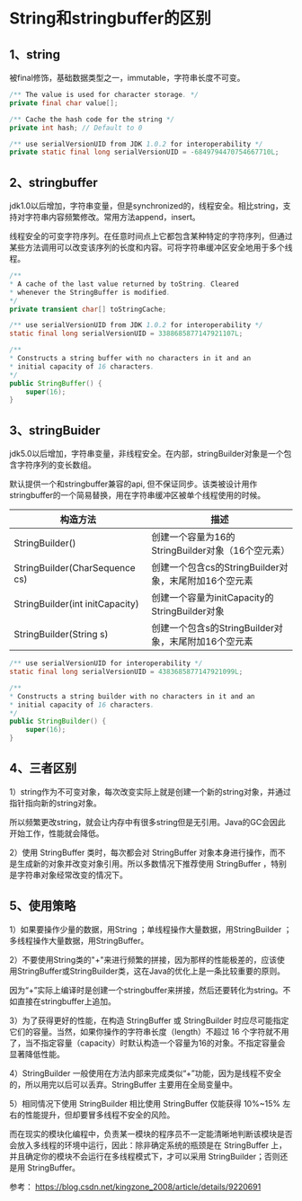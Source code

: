 # String和stringbuffer的区别

## 1、string

被final修饰，基础数据类型之一，immutable，字符串长度不可变。

```java
/** The value is used for character storage. */
private final char value[];

/** Cache the hash code for the string */
private int hash; // Default to 0

/** use serialVersionUID from JDK 1.0.2 for interoperability */
private static final long serialVersionUID = -6849794470754667710L;
```



## 2、stringbuffer

jdk1.0以后增加，字符串变量，但是synchronized的，线程安全。相比string，支持对字符串内容频繁修改。常用方法append，insert。

线程安全的可变字符序列。在任意时间点上它都包含某种特定的字符序列，但通过某些方法调用可以改变该序列的长度和内容。可将字符串缓冲区安全地用于多个线程。

```java
/**
* A cache of the last value returned by toString. Cleared
* whenever the StringBuffer is modified.
*/
private transient char[] toStringCache;

/** use serialVersionUID from JDK 1.0.2 for interoperability */
static final long serialVersionUID = 3388685877147921107L;

/**
* Constructs a string buffer with no characters in it and an
* initial capacity of 16 characters.
*/
public StringBuffer() {
    super(16);
}
```



## 3、stringBuider

jdk5.0以后增加，字符串变量，非线程安全。在内部，stringBuilder对象是一个包含字符序列的变长数组。

默认提供一个和stringbuffer兼容的api, 但不保证同步。该类被设计用作stringbuffer的一个简易替换，用在字符串缓冲区被单个线程使用的时候。

| 构造方法                        | 描述                                                  |
| ------------------------------- | ----------------------------------------------------- |
| StringBuilder()                 | 创建一个容量为16的StringBuilder对象（16个空元素）     |
| StringBuilder(CharSequence cs)  | 创建一个包含cs的StringBuilder对象，末尾附加16个空元素 |
| StringBuilder(int initCapacity) | 创建一个容量为initCapacity的StringBuilder对象         |
| StringBuilder(String s)         | 创建一个包含s的StringBuilder对象，末尾附加16个空元素  |

```java
/** use serialVersionUID for interoperability */
static final long serialVersionUID = 4383685877147921099L;

/**
* Constructs a string builder with no characters in it and an
* initial capacity of 16 characters.
*/
public StringBuilder() {
    super(16);
}
```





## 4、三者区别

1）string作为不可变对象，每次改变实际上就是创建一个新的string对象，并通过指针指向新的string对象。

所以频繁更改string，就会让内存中有很多string但是无引用。Java的GC会因此开始工作，性能就会降低。

2）使用 StringBuffer 类时，每次都会对 StringBuffer 对象本身进行操作，而不是生成新的对象并改变对象引用。所以多数情况下推荐使用 StringBuffer ，特别是字符串对象经常改变的情况下。



## 5、使用策略

1）如果要操作少量的数据，用String ；单线程操作大量数据，用StringBuilder ；多线程操作大量数据，用StringBuffer。



2）不要使用String类的"+"来进行频繁的拼接，因为那样的性能极差的，应该使用StringBuffer或StringBuilder类，这在Java的优化上是一条比较重要的原则。

因为“+”实际上编译时是创建一个stringbuffer来拼接，然后还要转化为string。不如直接在stringbuffer上追加。



3）为了获得更好的性能，在构造 StringBuffer 或 StringBuilder 时应尽可能指定它们的容量。当然，如果你操作的字符串长度（length）不超过 16 个字符就不用了，当不指定容量（capacity）时默认构造一个容量为16的对象。不指定容量会显著降低性能。



4）StringBuilder 一般使用在方法内部来完成类似“+”功能，因为是线程不安全的，所以用完以后可以丢弃。StringBuffer 主要用在全局变量中。



5）相同情况下使用 StringBuilder 相比使用 StringBuffer 仅能获得 10%~15% 左右的性能提升，但却要冒多线程不安全的风险。

而在现实的模块化编程中，负责某一模块的程序员不一定能清晰地判断该模块是否会放入多线程的环境中运行，因此：除非确定系统的瓶颈是在 StringBuffer 上，并且确定你的模块不会运行在多线程模式下，才可以采用 StringBuilder；否则还是用 StringBuffer。



参考：
https://blog.csdn.net/kingzone_2008/article/details/9220691